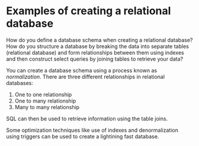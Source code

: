 
# Examples of  creating a relational database

How do you define a database schema when creating a relational database? How do you structure a database by breaking the data into separate tables (relational database) and form relationships between them using indexes and then construct select queries by joining tables to retrieve your data?

You can create a database schema using a process known as *normalization*.  There are three different relationships in relational databases:
1. One to one relationship
2. One to many relationship
3. Many to many relationship

SQL can then be used to retrieve information using the table joins. 

Some optimization techniques like use of indexes and denormalization using triggers can be used to create a lightining fast database.
